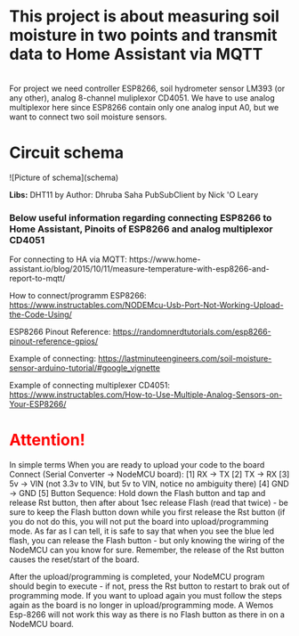 <h1>This project is about measuring soil moisture in two points and transmit data to Home Assistant via MQTT</h1><br/>
For project we need controller ESP8266, soil hydrometer sensor LM393 (or any other), analog 8-channel muliplexor CD4051. We have to use analog multiplexor here since ESP8266 contain only one analog input A0, but we want to connect two soil moisture sensors.

<h1>Circuit schema</h1>
![Picture of schema](schema)

<b>Libs:</b>
DHT11 by Author: Dhruba Saha
PubSubClient by Nick 'O Leary

<h3>Below useful information regarding connecting ESP8266 to Home Assistant, Pinoits of ESP8266 and analog multiplexor CD4051</h3>
For connecting to HA via MQTT:
https://www.home-assistant.io/blog/2015/10/11/measure-temperature-with-esp8266-and-report-to-mqtt/

How to connect/programm ESP8266:
https://www.instructables.com/NODEMcu-Usb-Port-Not-Working-Upload-the-Code-Using/

ESP8266 Pinout Reference:
https://randomnerdtutorials.com/esp8266-pinout-reference-gpios/

Example of connecting:
https://lastminuteengineers.com/soil-moisture-sensor-arduino-tutorial/#google_vignette

Example of connecting multiplexer CD4051:
https://www.instructables.com/How-to-Use-Multiple-Analog-Sensors-on-Your-ESP8266/


<h1><span style="color:red">Attention!</span></h1>
In simple terms
When you are ready to upload your code to the board
Connect (Serial Converter -> NodeMCU board):
[1] RX -> TX
[2] TX -> RX
[3] 5v -> VIN (not 3.3v to VIN, but 5v to VIN, notice no ambiguity there)
[4] GND -> GND
[5] Button Sequence: Hold down the Flash button and tap and release Rst button, then after about 1sec release Flash (read that twice) - be sure to keep the Flash button down while you first release the Rst button (if you do not do this, you will not put the board into upload/programming mode. As far as I can tell, it is safe to say that when you see the blue led flash, you can release the Flash button - but only knowing the wiring of the NodeMCU can you know for sure. Remember, the release of the Rst button causes the reset/start of the board.

After the upload/programming is completed, your NodeMCU program should begin to execute - if not, press the Rst button to restart to brak out of programming mode. If you want to upload again you must follow the steps again as the board is no longer in upload/programming mode. A Wemos Esp-8266 will not work this way as there is no Flash button as there in on a NodeMCU board.


